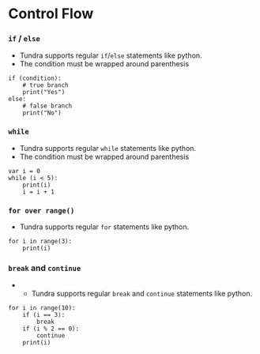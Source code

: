 # Control Flow

### `if` / `else`
- Tundra supports regular `if`/`else` statements like python.
- The condition must be wrapped around parenthesis 
```tundra
if (condition):
    # true branch
    print("Yes")
else:
    # false branch
    print("No")
```

### `while`
- Tundra supports regular `while` statements like python.
- The condition must be wrapped around parenthesis 
```tundra
var i = 0
while (i < 5):
    print(i)
    i = i + 1
```

### `for over range()`
- Tundra supports regular `for` statements like python.
```tundra
for i in range(3):
    print(i)
```

### `break` and `continue`
- - Tundra supports regular `break` and `continue` statements like python.
```tundra
for i in range(10):
    if (i == 3):
        break
    if (i % 2 == 0):
        continue
    print(i)
```

